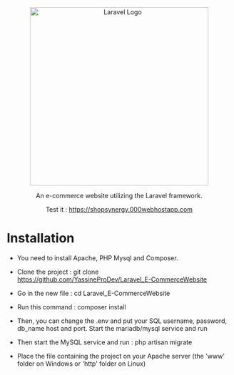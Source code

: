 <div align="center">
<a href="https://laravel.com" target="_blank"><img src="https://raw.githubusercontent.com/laravel/art/master/logo-lockup/5%20SVG/2%20CMYK/1%20Full%20Color/laravel-logolockup-cmyk-red.svg" width="400" alt="Laravel Logo"></a>

An e-commerce website utilizing the Laravel framework.

Test it : https://shopsynergy.000webhostapp.com
</div>

# Installation

- You need to install Apache, PHP Mysql and Composer.

- Clone the project : git clone https://github.com/YassineProDev/Laravel_E-CommerceWebsite

- Go in the new file : cd Laravel_E-CommerceWebsite

- Run this command : composer install

- Then, you can change the .env and put your SQL username, password, db_name host and port. Start the mariadb/mysql service and run

- Then start the MySQL service and run : php artisan migrate

- Place the file containing the project on your Apache server (the 'www' folder on Windows or 'http' folder on Linux)
